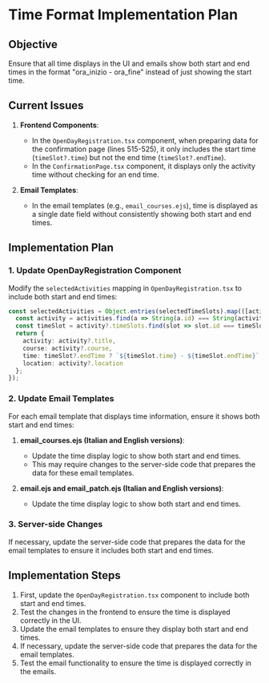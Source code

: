 # Time Format Implementation Plan

## Objective
Ensure that all time displays in the UI and emails show both start and end times in the format "ora_inizio - ora_fine" instead of just showing the start time.

## Current Issues

1. **Frontend Components**:
   - In the `OpenDayRegistration.tsx` component, when preparing data for the confirmation page (lines 515-525), it only includes the start time (`timeSlot?.time`) but not the end time (`timeSlot?.endTime`).
   - In the `ConfirmationPage.tsx` component, it displays only the activity time without checking for an end time.

2. **Email Templates**:
   - In the email templates (e.g., `email_courses.ejs`), time is displayed as a single date field without consistently showing both start and end times.

## Implementation Plan

### 1. Update OpenDayRegistration Component

Modify the `selectedActivities` mapping in `OpenDayRegistration.tsx` to include both start and end times:

```typescript
const selectedActivities = Object.entries(selectedTimeSlots).map(([activityId, timeSlotId]) => {
  const activity = activities.find(a => String(a.id) === String(activityId));
  const timeSlot = activity?.timeSlots.find(slot => slot.id === timeSlotId);
  return {
    activity: activity?.title,
    course: activity?.course,
    time: timeSlot?.endTime ? `${timeSlot.time} - ${timeSlot.endTime}` : timeSlot?.time,
    location: activity?.location
  };
});
```

### 2. Update Email Templates

For each email template that displays time information, ensure it shows both start and end times:

1. **email_courses.ejs (Italian and English versions)**:
   - Update the time display logic to show both start and end times.
   - This may require changes to the server-side code that prepares the data for these email templates.

2. **email.ejs and email_patch.ejs (Italian and English versions)**:
   - Update the time display logic to show both start and end times.

### 3. Server-side Changes

If necessary, update the server-side code that prepares the data for the email templates to ensure it includes both start and end times.

## Implementation Steps

1. First, update the `OpenDayRegistration.tsx` component to include both start and end times.
2. Test the changes in the frontend to ensure the time is displayed correctly in the UI.
3. Update the email templates to ensure they display both start and end times.
4. If necessary, update the server-side code that prepares the data for the email templates.
5. Test the email functionality to ensure the time is displayed correctly in the emails.